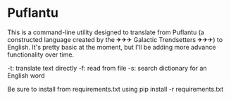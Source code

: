 # Puflantu
This is a command-line utility designed to translate from Puflantu (a constructed language created by the ✈✈✈ Galactic Trendsetters ✈✈✈) to English. It's pretty basic at the moment, but I'll be adding more advance functionality over time.

-t: translate text directly
-f: read from file
-s: search dictionary for an English word

Be sure to install from requirements.txt using 
pip install -r requirements.txt